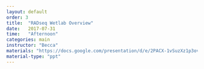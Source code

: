 ```yaml
---
layout: default
order: 3
title:  "RADseq Wetlab Overview"
date:   2017-07-31
time:   "Afternoon"
categories: main
instructor: "Becca"
materials: "https://docs.google.com/presentation/d/e/2PACX-1vSuzXz1p3ovM2qeZsR_PZwAgv3yFdMia1_G165WgipS_2mZbJr_sPbnptCd7abxQXSmhhHnnK0VJmCR/pub?start=false&loop=false&delayms=60000"
material-type: "ppt"
---
```


